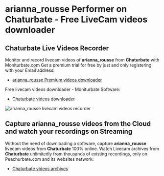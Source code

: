 # arianna_rousse Performer on Chaturbate - Free LiveCam videos downloader

## Chaturbate Live Videos Recorder

Monitor and record livecam videos of **arianna_rousse** from **Chaturbate** with Moniturbate.com
Get a premium trial for free by just and only registering with your Email address:
* [arianna_rousse Premium videos downloader](https://moniturbate.com/request-demo-licence-key.html)

Free livecam videos downloader - Moniturbate Software:
* [Chaturbate videos downloader](https://moniturbate.com/moniturbate-download-software.html)

![arianna_rousse livecam videos recorder](https://peachurnet.com/templates/moniturbate-software.png)


## Capture arianna_rousse videos from the Cloud and watch your recordings on Streaming

Without the need of downloading a software, capture **arianna_rousse** livecam videos from **Chaturbate** 100% online.
Watch Livecam archives from **Chaturbate** unlimitedly from thousands of existing recordings, only on Peachurbate.com and its websites network:
* [Chaturbate videos archives](https://peachurnet.com/)